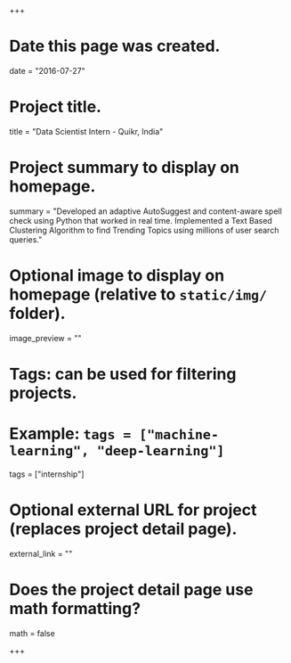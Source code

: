 +++
# Date this page was created.
date = "2016-07-27"

# Project title.
title = "Data Scientist Intern - Quikr, India"

# Project summary to display on homepage.
summary = "Developed an adaptive AutoSuggest and content-aware spell check using Python that worked in real time. Implemented a Text Based Clustering Algorithm to find Trending Topics using millions of user search queries."

# Optional image to display on homepage (relative to `static/img/` folder).
image_preview = ""

# Tags: can be used for filtering projects.
# Example: `tags = ["machine-learning", "deep-learning"]`
tags = ["internship"]

# Optional external URL for project (replaces project detail page).
external_link = ""

# Does the project detail page use math formatting?
math = false

+++

